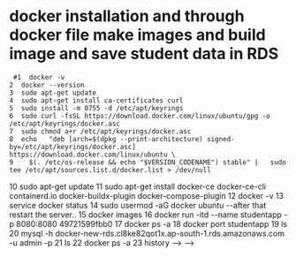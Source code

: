# docker installation and through docker file make images and build image and save student data in RDS 
     #1  docker -v
    2  docker --version
    3  sudo apt-get update
    4  sudo apt-get install ca-certificates curl
    5  sudo install -m 0755 -d /etc/apt/keyrings
    6  sudo curl -fsSL https://download.docker.com/linux/ubuntu/gpg -o /etc/apt/keyrings/docker.asc
    7  sudo chmod a+r /etc/apt/keyrings/docker.asc
    8  echo   "deb [arch=$(dpkg --print-architecture) signed-by=/etc/apt/keyrings/docker.asc] https://download.docker.com/linux/ubuntu \
    9    $(. /etc/os-release && echo "$VERSION_CODENAME") stable" |   sudo tee /etc/apt/sources.list.d/docker.list > /dev/null
   10  sudo apt-get update
   11  sudo apt-get install docker-ce docker-ce-cli containerd.io docker-buildx-plugin docker-compose-plugin
   12  docker -v
   13  service docker status 
   14  sudo usermod -aG docker ubuntu --after that restart the server..
   15  docker images
   16  docker run -itd --name studentapp -p 8080:8080 49721599fbb0
   17  docker ps -a
   18  docker port studentapp
   19  ls
   20  mysql -h docker-new-rds.cl8ke82qot1x.ap-south-1.rds.amazonaws.com -u admin -p
   21  ls
   22  docker ps -a
   23  history --> -->
